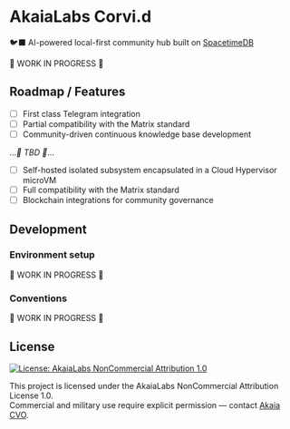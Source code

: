 # AkaiaLabs Corvi.d

🐦‍⬛ AI-powered local-first community hub built on [SpacetimeDB](https://github.com/clockworklabs/SpacetimeDB.git)

🚧 WORK IN PROGRESS 🚧

## Roadmap / Features

- [ ] First class Telegram integration
- [ ] Partial compatibility with the Matrix standard
- [ ] Community-driven continuous knowledge base development

..._🚧 TBD 🚧_...

- [ ] Self-hosted isolated subsystem encapsulated in a Cloud Hypervisor microVM
- [ ] Full compatibility with the Matrix standard
- [ ] Blockchain integrations for community governance

## Development

### Environment setup

🚧 WORK IN PROGRESS 🚧

### Conventions

🚧 WORK IN PROGRESS 🚧

## License

[![License: AkaiaLabs NonCommercial Attribution 1.0](https://img.shields.io/badge/License-AkaiaLabs_NC--By_1.0-black.svg)](./LICENSE.md)

This project is licensed under the AkaiaLabs NonCommercial Attribution License 1.0.  
Commercial and military use require explicit permission — contact [Akaia CVO](mailto:cvo.akaia@gmail.com).
